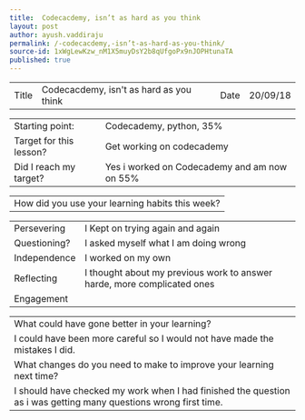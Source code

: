 ```yaml
---
title:  Codecacdemy, isn’t as hard as you think
layout: post
author: ayush.vaddiraju
permalink: /-codecacdemy,-isn’t-as-hard-as-you-think/
source-id: 1xWgLewKzw_nM1X5muyDsY2b8qUfgoPx9nJOPHtunaTA
published: true
---
```

<table>
  <tr>
    <td>Title</td>
    <td>Codecacdemy, isn't as hard as you think</td>
    <td>Date</td>
    <td>20/09/18</td>
  </tr>
</table>


<table>
  <tr>
    <td>Starting point:</td>
    <td>Codecademy, python, 35%</td>
  </tr>
  <tr>
    <td>Target for this lesson?</td>
    <td>Get working on codecademy</td>
  </tr>
  <tr>
    <td>Did I reach my target? </td>
    <td>Yes i worked on Codecademy and am now on 55%</td>
  </tr>
</table>


<table>
  <tr>
    <td>How did you use your learning habits this week?</td>
  </tr>
</table>


<table>
  <tr>
    <td>Persevering</td>
    <td>I Kept on trying again and again</td>
  </tr>
  <tr>
    <td>Questioning?</td>
    <td>I asked myself what I am doing wrong</td>
  </tr>
  <tr>
    <td>Independence</td>
    <td>I worked on my own</td>
  </tr>
  <tr>
    <td>Reflecting</td>
    <td>I thought about my previous work to answer harde, more complicated ones</td>
  </tr>
  <tr>
    <td>Engagement</td>
    <td></td>
  </tr>
</table>


<table>
  <tr>
    <td>What could have gone better in your learning?</td>
  </tr>
  <tr>
    <td>I could have been more careful so I would not have made the mistakes I did.</td>
  </tr>
  <tr>
    <td>What changes do you need to make to improve your learning next time?</td>
  </tr>
  <tr>
    <td>I should have checked my work when I had finished the question as i was getting many questions wrong first time.</td>
  </tr>
</table>


